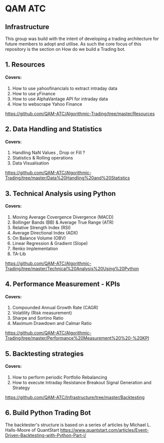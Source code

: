 # QAM ATC

## Infrastructure
This group was build with the intent of developing a trading architecture for future members to adopt and utilise. As such the core focus of this repository is the section on How do we build a Trading bot.

## 1. Resources
####  Covers: 
1. How to use yahoofinancials to extract intraday data
2. How to use yFinance
3. How to use AlphaVantage API for intraday data
4. How to webscrape Yahoo Finance 

https://github.com/QAM-ATC/Algorithmic-Trading/tree/master/Resources
## 2. Data Handling and Statistics
#### Covers: 
1. Handling NaN Values , Drop or Fill ?
2. Statistics & Rolling operations
3. Data Visualisation

https://github.com/QAM-ATC/Algorithmic-Trading/tree/master/Data%20Handling%20and%20Statistics


## 3. Technical Analysis using Python 
#### Covers: 
1. Moving Average Covergence Divergence (MACD) 
2. Bollinger Bands (BB) & Average True Range (ATR)
3. Relative Strength Index (RSI)
4. Average Directional Index (ADX)
5. On Balance Volume (OBV)
6. Linear Regression & Gradient (Slope)
7. Renko Implementation
8. TA-Lib

https://github.com/QAM-ATC/Algorithmic-Trading/tree/master/Technical%20Analysis%20Using%20Python

## 4. Performance Measurement - KPIs
#### Covers: 
1. Compounded Annual Growth Rate (CAGR)
2. Volatility (Risk measurement)
3. Sharpe and Sortino Ratio 
4. Maximum Drawdown and Calmar Ratio

https://github.com/QAM-ATC/Algorithmic-Trading/tree/master/Performance%20Measurement%20%20-%20KPI

## 5. Backtesting strategies 
#### Covers:
1. How to perform periodic Portfolio Rebalancing 
2. How to execute Intraday Resistance Breakout Signal Generation and Strategy

https://github.com/QAM-ATC/Infrastructure/tree/master/Backtesting

## 6. Build Python Trading Bot 


The backtester's structure is based on a series of articles by Michael L. Halls-Moore of QuantStart
https://www.quantstart.com/articles/Event-Driven-Backtesting-with-Python-Part-i/

